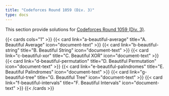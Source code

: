 ```yaml
---
title: "Codeforces Round 1059 (Div. 3)"
type: docs
---
```


This section provide solutions for [Codeforces Round 1059 (Div. 3)](https://codeforces.com/contest/2156).

{{< cards cols="1" >}}
  {{< card link="a-beautiful-average" title="A. Beautiful Average" icon="document-text" >}}
  {{< card link="b-beautiful-string" title="B. Beautiful String" icon="document-text" >}}
  {{< card link="c-beautiful-xor" title="C. Beautiful XOR" icon="document-text" >}}
  {{< card link="d-beautiful-permutation" title="D. Beautiful Permutation" icon="document-text" >}}
  {{< card link="e-beautiful-palindromes" title="E. Beautiful Palindromes" icon="document-text" >}}
  {{< card link="g-beautiful-tree" title="G. Beautiful Tree" icon="document-text" >}}
  {{< card link="f-beautiful-intervals" title="F. Beautiful Intervals" icon="document-text" >}}
{{< /cards >}}
